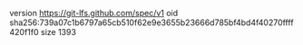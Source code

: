 version https://git-lfs.github.com/spec/v1
oid sha256:739a07c1b6797a65cb510f62e9e3655b23666d785bf4bd4f40270ffff420f1f0
size 1393
